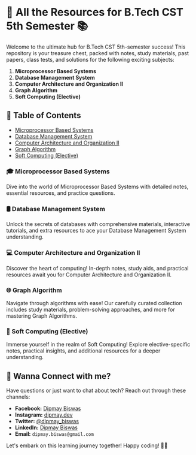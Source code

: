 # 🚀 All the Resources for B.Tech CST 5th Semester 📚

Welcome to the ultimate hub for B.Tech CST 5th-semester success! This repository is your treasure chest, packed with notes, study materials, past papers, class tests, and solutions for the following exciting subjects:

1. **Microprocessor Based Systems**
2. **Database Management System**
3. **Computer Architecture and Organization II**
4. **Graph Algorithm**
5. **Soft Computing (Elective)**

## 📖 Table of Contents

- [Microprocessor Based Systems](#microprocessor-based-systems)
- [Database Management System](#database-management-system)
- [Computer Architecture and Organization II](#computer-architecture-and-organization-ii)
- [Graph Algorithm](#graph-algorithm)
- [Soft Computing (Elective)](#soft-computing-elective)

### 🎓 Microprocessor Based Systems

Dive into the world of Microprocessor Based Systems with detailed notes, essential resources, and practice questions.

### 🛢️ Database Management System

Unlock the secrets of databases with comprehensive materials, interactive tutorials, and extra resources to ace your Database Management System understanding.

### 💻 Computer Architecture and Organization II

Discover the heart of computing! In-depth notes, study aids, and practical resources await you for Computer Architecture and Organization II.

### 🌐 Graph Algorithm

Navigate through algorithms with ease! Our carefully curated collection includes study materials, problem-solving approaches, and more for mastering Graph Algorithms.

### 🧠 Soft Computing (Elective)

Immerse yourself in the realm of Soft Computing! Explore elective-specific notes, practical insights, and additional resources for a deeper understanding.

## 🚀 Wanna Connect with me?

Have questions or just want to chat about tech? Reach out through these channels:

- **Facebook:** [Dipmay Biswas](https://www.facebook.com/dipmay.biswas.1)
- **Instagram:** [dipmay.dev](https://www.instagram.com/dipmay.dev/)
- **Twitter:** [@dipmay_biswas](https://twitter.com/dipmay_biswas)
- **LinkedIn:** [Dipmay Biswas](https://www.linkedin.com/in/dipmay-biswas-72a374227/)
- **Email:** `dipmay.biswas@gmail.com`

Let's embark on this learning journey together! Happy coding! 🚀✨
